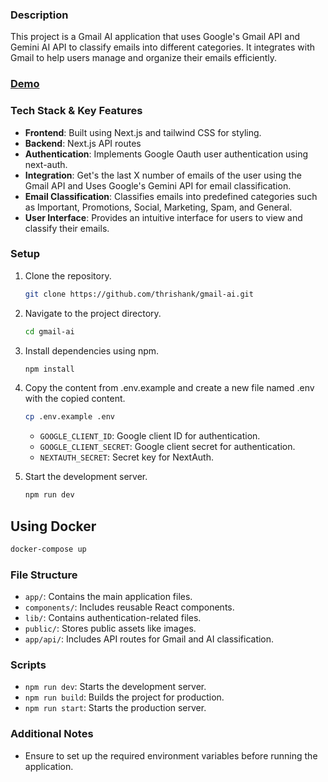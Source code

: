 ### Description

This project is a Gmail AI application that uses Google's Gmail API and Gemini AI API to classify emails into different categories. It integrates with Gmail to help users manage and organize their emails efficiently.

### <a href="https://drive.google.com/file/d/1z7S-_7k8UJpieRFK7wiuMAH68PBEuG7C/view?usp=sharing">Demo</a>

### Tech Stack & Key Features

- **Frontend**: Built using Next.js and tailwind CSS for styling.
- **Backend**: Next.js API routes
- **Authentication**: Implements Google Oauth user authentication using next-auth.
- **Integration**: Get's the last X number of emails of the user using the Gmail API and Uses Google's Gemini API for email classification.
- **Email Classification**: Classifies emails into predefined categories such as Important, Promotions, Social, Marketing, Spam, and General.
- **User Interface**: Provides an intuitive interface for users to view and classify their emails.

### Setup

1. Clone the repository.
   ```sh
   git clone https://github.com/thrishank/gmail-ai.git
   ```
2. Navigate to the project directory.
   ```sh
   cd gmail-ai
   ```
3. Install dependencies using npm.
   ```sh
   npm install
   ```
4. Copy the content from .env.example and create a new file named .env with the copied content.

   ```sh
   cp .env.example .env
   ```

   - `GOOGLE_CLIENT_ID`: Google client ID for authentication.
   - `GOOGLE_CLIENT_SECRET`: Google client secret for authentication.
   - `NEXTAUTH_SECRET`: Secret key for NextAuth.

5. Start the development server.
   ```sh
   npm run dev
   ```

## Using Docker

```sh
docker-compose up
```

### File Structure

- `app/`: Contains the main application files.
- `components/`: Includes reusable React components.
- `lib/`: Contains authentication-related files.
- `public/`: Stores public assets like images.
- `app/api/`: Includes API routes for Gmail and AI classification.

### Scripts

- `npm run dev`: Starts the development server.
- `npm run build`: Builds the project for production.
- `npm run start`: Starts the production server.

### Additional Notes

- Ensure to set up the required environment variables before running the application.
